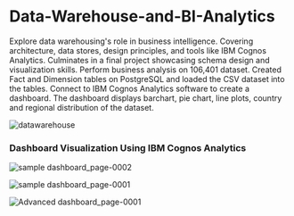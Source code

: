 # Data-Warehouse-and-BI-Analytics
Explore data warehousing's role in business intelligence. Covering architecture, data stores, design principles, and tools like IBM Cognos Analytics. Culminates in a final project showcasing schema design and visualization skills. Perform business analysis on 106,401 dataset. Created Fact and Dimension tables on PostgreSQL and loaded the CSV dataset into the tables. Connect to IBM Cognos Analytics software to create a dashboard. The dashboard displays barchart, pie chart, line plots, country and regional distribution of the dataset.

![datawarehouse](https://github.com/AgyemangOpamobur/Data-Warehouse-and-BI-Analytics/assets/78166528/b79000c0-efbf-4dd6-aef3-bb2cee89d2ac)

### Dashboard Visualization Using IBM Cognos Analytics


![sample dashboard_page-0002](https://github.com/AgyemangOpamobur/Data-Warehouse-and-BI-Analytics/assets/78166528/585ee929-6f65-4889-b711-4055ac10e870)

![sample dashboard_page-0001](https://github.com/AgyemangOpamobur/Data-Warehouse-and-BI-Analytics/assets/78166528/930fe6e8-44c9-4579-8bfd-5a90fd8643ad)


![Advanced dashboard_page-0001](https://github.com/AgyemangOpamobur/Data-Warehouse-and-BI-Analytics/assets/78166528/afcbd3f3-7a78-4904-b0db-b51b41a9b0e6)

